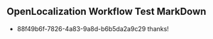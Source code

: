 ## OpenLocalization Workflow Test MarkDown
* 88f49b6f-7826-4a83-9a8d-b6b5da2a9c29 
thanks!<!--HONumber=Mar16_HO2-->
